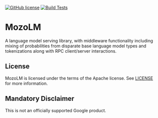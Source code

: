 [![GitHub license](https://img.shields.io/badge/license-Apache2-blue.svg)](https://github.com/google-research/mozolm/blob/main/LICENSE)
[![Build Tests](https://github.com/google-research/mozolm/workflows/build/badge.svg)](https://github.com/google/fresnel/actions?query=workflow%3A%22build%22)

# MozoLM

A language model serving library, with middleware functionality including mixing
of probabilities from disparate base language model types and tokenizations
along with RPC client/server interactions.

## License

MozoLM is licensed under the terms of the Apache license. See [LICENSE](LICENSE)
for more information.

## Mandatory Disclaimer

This is not an officially supported Google product.
